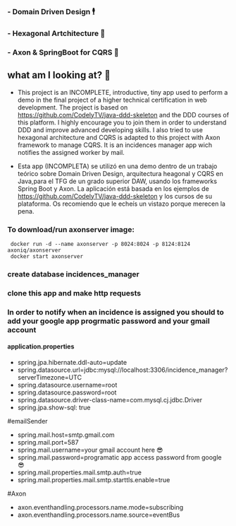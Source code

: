 

### - Domain Driven Design 🕴️
### - Hexagonal Artchitecture 🔶
### - Axon & SpringBoot for CQRS 🚌

## what am I looking at? 👀

- This project is an INCOMPLETE, introductive, tiny app used to perform a demo in the final project of a higher technical certification in web development.
The project is based on https://github.com/CodelyTV/java-ddd-skeleton and the DDD courses of this platform. I highly encourage you to join them in order to 
understand DDD and improve advanced developing skills.
I also tried to use hexagonal architecture and CQRS is adapted to this project with Axon framework to manage CQRS.
It is an incidences manager app wich notifies the assigned worker by mail.

- Esta app (INCOMPLETA) se utilizó en una demo dentro de un trabajo teórico sobre Domain Driven Design, arquitectura heagonal y CQRS en Java,para el TFG de un grado superior DAW, usando los frameworks Spring Boot y Axon.
La aplicación está basada en los ejemplos de https://github.com/CodelyTV/java-ddd-skeleton y los cursos de su plataforma. Os recomiendo que le echeís un vistazo porque merecen la pena.



### To download/run axonserver image: 
	 docker run -d --name axonserver -p 8024:8024 -p 8124:8124 axoniq/axonserver
	 docker start axonserver
### create database incidences_manager
### clone this app and make http requests

### In order to notify when an incidence is assigned you should to add your google app progrmatic password and your gmail account

#### application.properties
- spring.jpa.hibernate.ddl-auto=update
- spring.datasource.url=jdbc:mysql://localhost:3306/incidence_manager?serverTimezone=UTC
- spring.datasource.username=root
- spring.datasource.password=root
- spring.datasource.driver-class-name=com.mysql.cj.jdbc.Driver
- spring.jpa.show-sql: true

#emailSender
- spring.mail.host=smtp.gmail.com
- spring.mail.port=587
- spring.mail.username=your gmail account here 😎
- spring.mail.password=programatic app access password from google 😎
- spring.mail.properties.mail.smtp.auth=true
- spring.mail.properties.mail.smtp.starttls.enable=true

#Axon
- axon.eventhandling.processors.name.mode=subscribing
- axon.eventhandling.processors.name.source=eventBus
